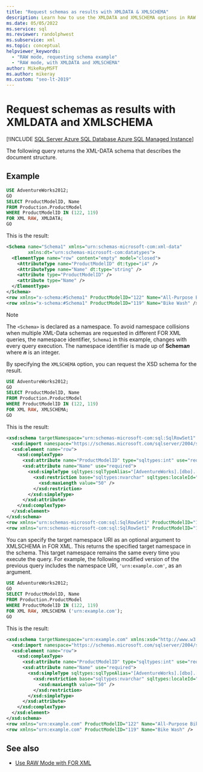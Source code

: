 ```yaml
---
title: "Request schemas as results with XMLDATA & XMLSCHEMA"
description: Learn how to use the XMLDATA and XMLSCHEMA options in RAW mode with the FOR XML clause to request an XML-DATA schema or an XSD schema in the query result.
ms.date: 05/05/2022
ms.service: sql
ms.reviewer: randolphwest
ms.subservice: xml
ms.topic: conceptual
helpviewer_keywords:
  - "RAW mode, requesting schema example"
  - "RAW mode, with XMLDATA and XMLSCHEMA"
author: MikeRayMSFT
ms.author: mikeray
ms.custom: "seo-lt-2019"
---
```

# Request schemas as results with XMLDATA and XMLSCHEMA

[!INCLUDE [SQL Server Azure SQL Database Azure SQL Managed Instance](../../includes/applies-to-version/sql-asdb-asdbmi.md)]

The following query returns the XML-DATA schema that describes the document structure.

## Example

```sql
USE AdventureWorks2012;
GO
SELECT ProductModelID, Name
FROM Production.ProductModel
WHERE ProductModelID IN (122, 119)
FOR XML RAW, XMLDATA;
GO
```

This is the result:

```xml
<Schema name="Schema1" xmlns="urn:schemas-microsoft-com:xml-data"
        xmlns:dt="urn:schemas-microsoft-com:datatypes">
  <ElementType name="row" content="empty" model="closed">
    <AttributeType name="ProductModelID" dt:type="i4" />
    <AttributeType name="Name" dt:type="string" />
    <attribute type="ProductModelID" />
    <attribute type="Name" />
  </ElementType>
</Schema>
<row xmlns="x-schema:#Schema1" ProductModelID="122" Name="All-Purpose Bike Stand" />
<row xmlns="x-schema:#Schema1" ProductModelID="119" Name="Bike Wash" />
```

> [!NOTE]
>  The `<Schema>` is declared as a namespace. To avoid namespace collisions when multiple XML-Data schemas are requested in different FOR XML queries, the namespace identifier, `Schema1` in this example, changes with every query execution. The namespace identifier is made up of **Schema**_**n**_ where _**n**_ is an integer.

By specifying the `XMLSCHEMA` option, you can request the XSD schema for the result.

```sql
USE AdventureWorks2012;
GO
SELECT ProductModelID, Name
FROM Production.ProductModel
WHERE ProductModelID IN (122, 119)
FOR XML RAW, XMLSCHEMA;
GO
```

This is the result:

```xml
<xsd:schema targetNamespace="urn:schemas-microsoft-com:sql:SqlRowSet1" xmlns:xsd="http://www.w3.org/2001/XMLSchema" xmlns:sqltypes="https://schemas.microsoft.com/sqlserver/2004/sqltypes" elementFormDefault="qualified">
  <xsd:import namespace="https://schemas.microsoft.com/sqlserver/2004/sqltypes" schemaLocation="https://schemas.microsoft.com/sqlserver/2004/sqltypes/sqltypes.xsd" />
  <xsd:element name="row">
    <xsd:complexType>
      <xsd:attribute name="ProductModelID" type="sqltypes:int" use="required" />
      <xsd:attribute name="Name" use="required">
        <xsd:simpleType sqltypes:sqlTypeAlias="[AdventureWorks].[dbo].[Name]">
          <xsd:restriction base="sqltypes:nvarchar" sqltypes:localeId="1033" sqltypes:sqlCompareOptions="IgnoreCase IgnoreKanaType IgnoreWidth" sqltypes:sqlSortId="52">
            <xsd:maxLength value="50" />
          </xsd:restriction>
        </xsd:simpleType>
      </xsd:attribute>
    </xsd:complexType>
  </xsd:element>
</xsd:schema>
<row xmlns="urn:schemas-microsoft-com:sql:SqlRowSet1" ProductModelID="122" Name="All-Purpose Bike Stand" />
<row xmlns="urn:schemas-microsoft-com:sql:SqlRowSet1" ProductModelID="119" Name="Bike Wash" />

```

You can specify the target namespace URI as an optional argument to XMLSCHEMA in FOR XML. This returns the specified target namespace in the schema. This target namespace remains the same every time you execute the query. For example, the following modified version of the previous query includes the namespace URI, `'urn:example.com'`, as an argument.

```sql
USE AdventureWorks2012;
GO
SELECT ProductModelID, Name
FROM Production.ProductModel
WHERE ProductModelID IN (122, 119)
FOR XML RAW, XMLSCHEMA ('urn:example.com');
GO
```

This is the result:

```xml
<xsd:schema targetNamespace="urn:example.com" xmlns:xsd="http://www.w3.org/2001/XMLSchema" xmlns:sqltypes="https://schemas.microsoft.com/sqlserver/2004/sqltypes" elementFormDefault="qualified">
  <xsd:import namespace="https://schemas.microsoft.com/sqlserver/2004/sqltypes" schemaLocation="https://schemas.microsoft.com/sqlserver/2004/sqltypes/sqltypes.xsd" />
  <xsd:element name="row">
    <xsd:complexType>
      <xsd:attribute name="ProductModelID" type="sqltypes:int" use="required" />
      <xsd:attribute name="Name" use="required">
        <xsd:simpleType sqltypes:sqlTypeAlias="[AdventureWorks].[dbo].[Name]">
          <xsd:restriction base="sqltypes:nvarchar" sqltypes:localeId="1033" sqltypes:sqlCompareOptions="IgnoreCase IgnoreKanaType IgnoreWidth" sqltypes:sqlSortId="52">
            <xsd:maxLength value="50" />
          </xsd:restriction>
        </xsd:simpleType>
      </xsd:attribute>
    </xsd:complexType>
  </xsd:element>
</xsd:schema>
<row xmlns="urn:example.com" ProductModelID="122" Name="All-Purpose Bike Stand" />
<row xmlns="urn:example.com" ProductModelID="119" Name="Bike Wash" />
```

## See also

- [Use RAW Mode with FOR XML](../../relational-databases/xml/use-raw-mode-with-for-xml.md)
